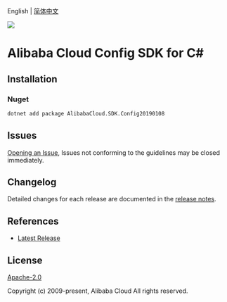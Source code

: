 English | [简体中文](README-CN.md)

![](https://aliyunsdk-pages.alicdn.com/icons/AlibabaCloud.svg)

# Alibaba Cloud Config SDK for C#

## Installation

### Nuget

```bash
dotnet add package AlibabaCloud.SDK.Config20190108
```

## Issues

[Opening an Issue](https://github.com/aliyun/alibabacloud-csharp-sdk/issues/new), Issues not conforming to the guidelines may be closed immediately.

## Changelog

Detailed changes for each release are documented in the [release notes](./ChangeLog.md).

## References

* [Latest Release](https://github.com/aliyun/alibabacloud-csharp-sdk/)

## License

[Apache-2.0](http://www.apache.org/licenses/LICENSE-2.0)

Copyright (c) 2009-present, Alibaba Cloud All rights reserved.
